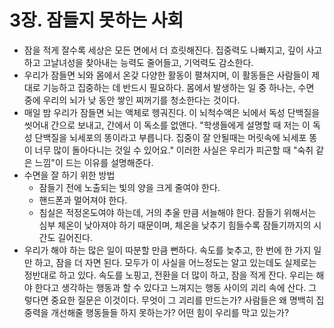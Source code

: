 # 3장. 잠들지 못하는 사회

- 잠을 적게 잘수록 세상은 모든 면에서 더 흐릿해진다. 집중력도 나빠지고, 깊이 사고하고 고날녀성을 찾아내는 능력도 줄어들고, 기억력도 감소한다.
- 우리가 잠들면 뇌와 몸에서 온갖 다양한 활동이 펼쳐지며, 이 활동들은 사람들이 제대로 기능하고 집중하는 데 반드시 필요하다. 몸에서 발생하는 일 중 하나는, 수면 중에 우리의 뇌가 낮 동안 쌓인 찌꺼기를 청소한다는 것이다.
- 매일 밤 우리가 잠들면 뇌는 액체로 헹궈진다. 이 뇌척수액은 뇌에서 독성 단백질을 씻어내 간으로 보내고, 간에서 이 독소를 없앤다. "학생들에게 설명할 때 저는 이 독성 단백질을 뇌세포의 똥이라고 부릅니다. 집중이 잘 안될때는 머릿속에 뇌세포 똥이 너무 많이 돌아다니는 것일 수 있어요." 이러한 사실은 우리가 피곤할 때 "숙취 같은 느낌"이 드는 이유를 설명해준다.
- 수면을 잘 하기 위한 방법
  - 잠들기 전에 노출되는 빛의 양을 크게 줄여야 한다. 
  - 핸드폰과 멀어져야 한다.
  - 침실은 적정온도여야 하는데, 거의 추울 만큼 서늘해야 한다. 잠들기 위해서는 심부 체온이 낮아져야 하기 때문이며, 체온을 낮추기 힘들수록 잠들기까지의 시간도 길어진다.
- 우리가 해야 하는 많은 일이 따분할 만큼 뻔하다. 속도를 늦추고, 한 번에 한 가지 일만 하고, 잠을 더 자면 된다. 모두가 이 사실을 어느정도는 알고 있는데도 실제로는 정반대로 하고 있다. 속도를 노핑고, 전환을 더 많이 하고, 잠을 적게 잔다. 우리는 해야 한다고 생각하는 행동과 할 수 있다고 느껴지는 행동 사이의 괴리 속에 산다. 그렇다면 중요한 질문은 이것이다. 무엇이 그 괴리를 만드는가? 사람들은 왜 명백히 집중력을 개선해줄 행동들들 하지 못하는가? 어떤 힘이 우리를 막고 있는가?